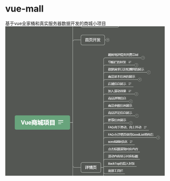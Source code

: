 # vue-mall
基于vue全家桶和真实服务器数据开发的商城小项目
![image](https://github.com/Sooling/vue-mall/blob/master/image/vue_project.png)

